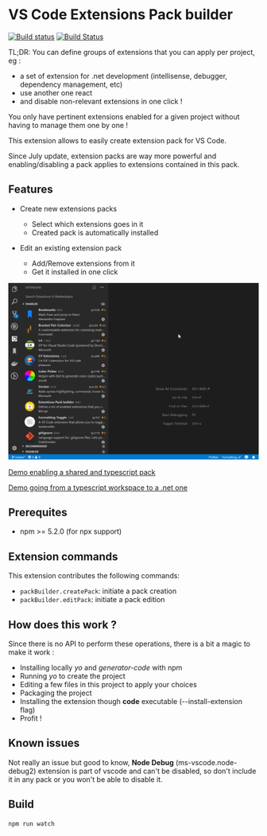 # VS Code Extensions Pack builder
[![Build status](https://ci.appveyor.com/api/projects/status/036oherurxjb60iq/branch/master?svg=true)](https://ci.appveyor.com/project/MrLuje/vscode-extensions-pack-builder/branch/master)
[![Build Status](https://travis-ci.com/MrLuje/vscode-extensions-pack-builder.svg?branch=master)](https://travis-ci.com/MrLuje/vscode-extensions-pack-builder)

TL;DR: You can define groups of extensions that you can apply per project, eg :

- a set of extension for .net development (intellisense, debugger, dependency management, etc)
- use another one react
- and disable non-relevant extensions in one click !

You only have pertinent extensions enabled for a given project without having to manage them one by one !

This extension allows to easily create extension pack for VS Code.

Since July update, extension packs are way more powerful and enabling/disabling a pack applies to extensions contained in this pack.

## Features

- Create new extensions packs
  - Select which extensions goes in it
  - Created pack is automatically installed
  
- Edit an existing extension pack
  - Add/Remove extensions from it
  - Get it installed in one click

![feature create pack](/images/demo.gif)

[Demo enabling a shared and typescript pack](/images/demo-typescript.gif)

[Demo going from a typescript workspace to a .net one](/images/demo-typescript-to-dotnet.gif)

## Prerequites

- npm >= 5.2.0 (for npx support)

## Extension commands

This extension contributes the following commands:

- `packBuilder.createPack`: initiate a pack creation
- `packBuilder.editPack`: initiate a pack edition

## How does this work ?

Since there is no API to perform these operations, there is a bit a magic to make it work :

- Installing locally _yo_ and _generator-code_ with npm
- Running _yo_ to create the project
- Editing a few files in this project to apply your choices
- Packaging the project
- Installing the extension though **code** executable (--install-extension flag)
- Profit !

## Known issues

Not really an issue but good to know, **Node Debug** (ms-vscode.node-debug2) extension is part of vscode and can't be disabled, so don't include it in any pack or you won't be able to disable it.

## Build

```bash
npm run watch
```
